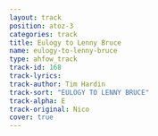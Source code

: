 ```yaml
---
layout: track
position: atoz-3
categories: track
title: Eulogy to Lenny Bruce
name: eulogy-to-lenny-bruce
type: ahfow_track
track-id: 168
track-lyrics: 
track-author: Tim Hardin
track-sort: "EULOGY TO LENNY BRUCE"
track-alpha: E
track-original: Nico
cover: true
---
```

